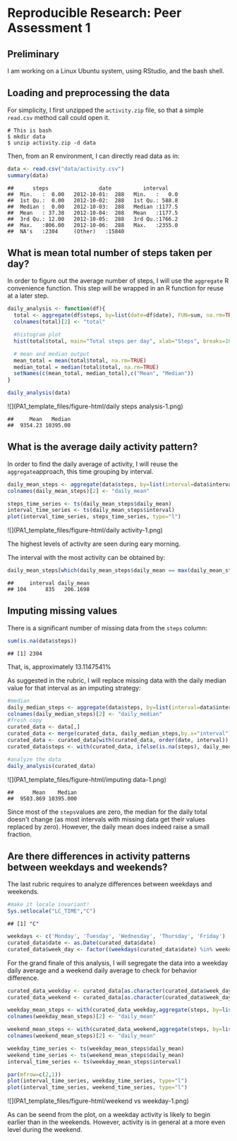 # Reproducible Research: Peer Assessment 1

## Preliminary

I am working on a Linux Ubuntu system, using RStudio, and the bash shell.

## Loading and preprocessing the data

For simplicity, I first unzipped the `activity.zip` file,
so that a simple `read.csv` method call could open it.

```
# This is bash
$ mkdir data
$ unzip activity.zip -d data
```

Then, from an R environment, I can directly read data as in:


```r
data <- read.csv("data/activity.csv")
summary(data)
```

```
##      steps                date          interval     
##  Min.   :  0.00   2012-10-01:  288   Min.   :   0.0  
##  1st Qu.:  0.00   2012-10-02:  288   1st Qu.: 588.8  
##  Median :  0.00   2012-10-03:  288   Median :1177.5  
##  Mean   : 37.38   2012-10-04:  288   Mean   :1177.5  
##  3rd Qu.: 12.00   2012-10-05:  288   3rd Qu.:1766.2  
##  Max.   :806.00   2012-10-06:  288   Max.   :2355.0  
##  NA's   :2304     (Other)   :15840
```


## What is mean total number of steps taken per day?

In order to figure out the average number of steps,
I will use the `aggregate` R convenience function.
This step will be wrapped in an R function for reuse at a later step.


```r
daily_analysis <- function(df){
  total <- aggregate(df$steps, by=list(date=df$date), FUN=sum, na.rm=TRUE)
  colnames(total)[2] <- "total"

  #histogram plot
  hist(total$total, main="Total steps per day", xlab="Steps", breaks=10)

  # mean and median output
  mean_total = mean(total$total, na.rm=TRUE)
  median_total = median(total$total, na.rm=TRUE)
  setNames(c(mean_total, median_total),c("Mean", "Median"))
}

daily_analysis(data)
```

![](PA1_template_files/figure-html/daily steps analysis-1.png)

```
##     Mean   Median 
##  9354.23 10395.00
```


## What is the average daily activity pattern?

In order to find the daily average of activity,
I will reuse the `aggregate`approach, this time grouping by interval.


```r
daily_mean_steps <- aggregate(data$steps, by=list(interval=data$interval), FUN=mean, na.rm=TRUE)
colnames(daily_mean_steps)[2] <- "daily_mean"

steps_time_series <- ts(daily_mean_steps$daily_mean)
interval_time_series <- ts(daily_mean_steps$interval)
plot(interval_time_series, steps_time_series, type="l")
```

![](PA1_template_files/figure-html/daily activity-1.png)

The highest levels of activity are seen during eary morning.

The interval with the most activity can be obtained by:


```r
daily_mean_steps[which(daily_mean_steps$daily_mean == max(daily_mean_steps$daily_mean)),]
```

```
##     interval daily_mean
## 104      835   206.1698
```


## Imputing missing values

There is a significant number of missing data from the `steps` column:


```r
sum(is.na(data$steps))
```

```
## [1] 2304
```

That, is, approximately 13.1147541%

As suggested in the rubric, I will replace missing data with the daily median value for that interval
as an imputing strategy:


```r
#median
daily_median_steps <- aggregate(data$steps, by=list(interval=data$interval), FUN=median, na.rm=TRUE)
colnames(daily_median_steps)[2] <- "daily_median"
#fresh copy
curated_data <- data[,]
curated_data <- merge(curated_data, daily_median_steps,by.x="interval")
curated_data <- curated_data[with(curated_data, order(date, interval)),]
curated_data$steps <- with(curated_data, ifelse(is.na(steps), daily_median, steps))

#analyze the data
daily_analysis(curated_data)
```

![](PA1_template_files/figure-html/imputing data-1.png)

```
##      Mean    Median 
##  9503.869 10395.000
```

Since most of the `steps`values are zero, the median for the daily total doesn't change (as most intervals with missing data get their values replaced by zero).
However, the daily mean does indeed raise a small fraction.

## Are there differences in activity patterns between weekdays and weekends?

The last rubric requires to analyze differences between weekdays and weekends.


```r
#make it locale invariant!
Sys.setlocale("LC_TIME","C")
```

```
## [1] "C"
```

```r
weekdays <- c('Monday', 'Tuesday', 'Wednesday', 'Thursday', 'Friday')
curated_data$date <- as.Date(curated_data$date)
curated_data$week_day <- factor((weekdays(curated_data$date) %in% weekdays), levels=c(FALSE, TRUE), labels=c('weekend','weekday'))
```

For the grand finale of this analysis, I will segregate the data into a 
weekday daily average and a weekend daily average to check for behavior difference.


```r
curated_data_weekday <- curated_data[as.character(curated_data$week_day) == 'weekday',]
curated_data_weekend <- curated_data[as.character(curated_data$week_day) == 'weekend',]

weekday_mean_steps <- with(curated_data_weekday,aggregate(steps, by=list(interval=interval), FUN=mean, na.rm=TRUE))
colnames(weekday_mean_steps)[2] <- "daily_mean"

weekend_mean_steps <- with(curated_data_weekend,aggregate(steps, by=list(interval=interval), FUN=mean, na.rm=TRUE))
colnames(weekend_mean_steps)[2] <- "daily_mean"

weekday_time_series <- ts(weekday_mean_steps$daily_mean)
weekend_time_series <- ts(weekend_mean_steps$daily_mean)
interval_time_series <- ts(weekday_mean_steps$interval)

par(mfrow=c(2,1))
plot(interval_time_series, weekday_time_series, type="l")
plot(interval_time_series, weekend_time_series, type="l")
```

![](PA1_template_files/figure-html/weekend vs weekday-1.png)

As can be seend from the plot, on a weekday activity is likely to begin earlier than in the weekends.
However, activity is in general at a more even level during the weekend.
